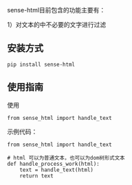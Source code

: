 
sense-html目前包含的功能主要有：


1）对文本的中不必要的文字进行过滤


## 安装方式

    pip install sense-html


## 使用指南

使用

    from sense_html import handle_text


示例代码：
    
    from sense_html import handle_text
    
    # html 可以为普通文本，也可以为dom树形式文本
    def handle_process_work(html):
        text = handle_text(html)
        return text
      

